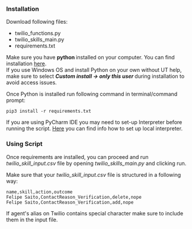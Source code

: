 <h3>Installation</h3>

Download following files:
* twilio_functions.py
* twilio_skills_main.py
* requirements.txt

Make sure you have <b> python </b> installed on your computer.
You can find installation [here](https://www.python.org/downloads/). <br>
If you use Windows OS and install Python on your own without UT help, make sure to select <b><i> Custom install -> only this user </i></b> during installation to avoid access issues.

Once Python is installed run following command in terminal/command prompt:
```commandline
pip3 install -r requirements.txt
```
If you are using PyCharm IDE you may need to set-up Interpreter before running the script. [Here](https://www.jetbrains.com/help/pycharm/configuring-python-interpreter.html#add-existing-interpreter) you can find info how to set up local interpreter. <br>

<h3>Using Script</h3>
Once requirements are installed, you can proceed and run <i>twilio_skill_input.csv</i> file by opening <i>twilio_skills_main.py</i> and clicking run.

Make sure that your <i>twilio_skill_input.csv</i> file is structured in a following way:
```
name,skill,action,outcome
Felipe Saito,ContactReason_Verification,delete,nope
Felipe Saito,ContactReason_Verification,add,nope
```
If agent's alias on Twilio contains special character make sure to include them in the input file.

